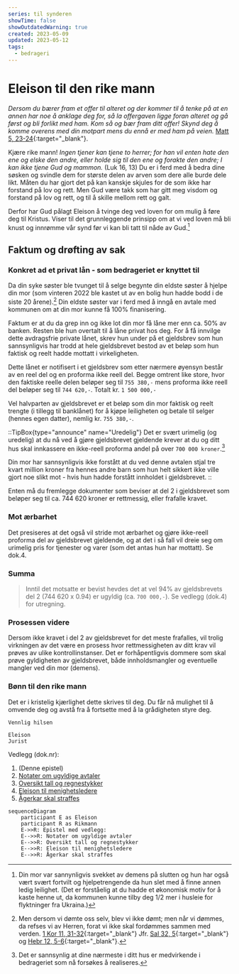 ```yaml
---
series: til synderen
showTime: false
showOutdatedWarning: true
created: 2023-05-09
updated: 2023-05-12
tags:
  - bedrageri
---
```


# Eleison til den rike mann
_Dersom du bærer fram et offer til alteret og der kommer til å tenke på at en annen har noe å anklage deg for, så la offergaven ligge foran alteret og gå først og bli forlikt med ham. Kom så og bær fram ditt offer! Skynd deg å komme overens med din motpart mens du ennå er med ham på veien._ [Matt 5, 23-24](https://no.bibelsite.com/matthew/5-23.htm){:target="_blank"}.

Kjære rike mann! _Ingen tjener kan tjene to herrer; for han vil enten hate den ene og elske den andre, eller holde sig til den ene og forakte den andre; I kan ikke tjene Gud og mammon._ (Luk 16, 13) Du er i ferd med å bedra dine søsken og svindle dem for største delen av arven som dere alle burde dele likt. Måten du har gjort det på kan kanskje skjules for de som ikke har forstand på lov og rett. Men Gud være takk som har gitt meg visdom og forstand på lov og rett, og til å skille mellom rett og galt.

Derfor har Gud pålagt Eleison å tvinge deg ved loven for om mulig å føre deg til Kristus. Viser til det grunnleggende prinsipp om at vi ved loven må bli knust og innrømme vår synd før vi kan bli tatt til nåde av Gud.[^1]

## Faktum og drøfting av sak
### Konkret ad et privat lån - som bedrageriet er knyttet til
Da din syke søster ble tvunget til å selge begynte din eldste søster å hjelpe din mor (som vinteren 2022 ble kastet ut av en bolig hun hadde bodd i de siste 20 årene).[^2] Din eldste søster var i ferd med å inngå en avtale med kommunen om at din mor kunne få 100% finanisering.

Faktum er at du da grep inn og ikke lot din mor få låne mer enn ca. 50% av banken. Resten ble hun overtalt til å låne privat hos deg. For å få innvilge dette avdragsfrie private lånet, skrev hun under på et gjeldsbrev som hun sannsynligvis har trodd at hele gjeldsbrevet bestod av et beløp som hun faktisk og reelt hadde mottatt i virkeligheten. 

Dette lånet er notifisert i et gjeldsbrev som etter nærmere øyensyn består av en reel del og en proforma ikke reell del. Begge omtrent like store, hvor den faktiske reelle delen beløper seg til `755 380,-` mens proforma ikke reell del beløper seg til `744 620,-`. Totalt kr. `1 500 000,-`

Vel halvparten av gjeldsbrevet er et beløp som din mor faktisk og reelt trengte (i tillegg til banklånet) for å kjøpe leiligheten og betale til selger (hennes egen datter), nemlig kr. `755 380,-`.

::TipBox{type="announce" name="Uredelig"}
Det er svært urimelig (og uredelig) at du nå ved å gjøre gjeldsbrevet gjeldende krever at du og ditt hus skal innkassere en ikke-reell proforma andel på over `700 000 kroner`.[^3] 

Din mor har sannsynligvis ikke forstått at du ved denne avtalen stjal tre kvart million kroner fra hennes andre barn som hun helt sikkert ikke ville gjort noe slikt mot - hvis hun hadde forstått innholdet i gjeldsbrevet.
::

Enten må du fremlegge dokumenter som beviser at del 2 i gjeldsbrevet som beløper seg til ca. 744 620 kroner er rettmessig, eller frafalle kravet.

### Mot ærbarhet
Det presiseres at det også vil stride mot ærbarhet og gjøre ikke-reell proforma del av gjeldsbrevet gjeldende, og at det i så fall vil dreie seg om urimelig pris for tjenester og varer (som det antas hun har mottatt). Se dok.4.

### Summa
> Inntil det motsatte er bevist hevdes det at vel 94% av gjeldsbrevets del 2 (744 620 x 0.94) er ugyldig (ca. `700 000,-`). Se vedlegg (dok.4) for utregning.

### Prosessen videre
Dersom ikke kravet i del 2 av gjeldsbrevet for det meste frafalles, vil trolig virkningen av det være en prosess hvor rettmessigheten av ditt krav vil prøves av ulike kontrollinstanser. Det er forhåpentligvis dommere som skal prøve gyldigheten av gjeldsbrevet, både innholdsmangler og eventuelle mangler ved din mor (demens).

### Bønn til den rike mann
Det er i kristelig kjærlighet dette skrives til deg. Du får nå mulighet til å omvende deg og avstå fra å fortsette med å la grådigheten styre deg. 

```
Vennlig hilsen

Eleison
Jurist
```

Vedlegg (dok.nr):  

1. (Denne epistel)
2. [Notater om ugyldige avtaler](/article/griskhet/vedlegg-om-ugyldige-avtaler)
3. [Oversikt tall og regnestykker](/article/griskhet/vedlegg-tall-og-regnestykker)
4. [Eleison til menighetsledere](/article/griskhet/eleison-til-menighetsledere)
5. [Ågerkar skal straffes](/article/griskhet/eleison-til-menigheten)

```mermaid
sequenceDiagram
    participant E as Eleison
    participant R as Rikmann
    E->>R: Epistel med vedlegg:
    E-->>R: Notater om ugyldige avtaler
    E-->>R: Oversikt tall og regnestykker
    E-->>R: Eleison til menighetsledere
    E-->>R: Ågerkar skal straffes
```

[^1]: Din mor var sannynligvis svekket av demens på slutten og hun har også vært svært fortvilt og hjelpetrengende da hun slet med å finne annen ledig leilighet. (Det er forståelig at du hadde et økonomisk motiv for å kaste henne ut, da kommunen kunne tilby deg 1/2 mer i husleie for flyktninger fra Ukraina.) 
[^2]: Men dersom vi dømte oss selv, blev vi ikke dømt; men når vi dømmes, da refses vi av Herren, forat vi ikke skal fordømmes sammen med verden. [1 Kor 11, 31-32](https://no.bibelsite.com/1_corinthians/11-31.htm){:target="_blank"} Jfr. [Sal 32, 5](https://no.bibelsite.com/psalms/32-5.htm){:target="_blank"} og [Hebr 12, 5-6](https://no.bibelsite.com/hebrews/12-5.htm){:target="_blank"}.
[^3]: Det er sannsynlig at dine nærmeste i ditt hus er medvirkende i bedrageriet som nå forsøkes å realiseres.
[^4]: I dok. 4, oversikt over tall og utregninger, er det antatt at ca. kr. 22 000,- av proforma ikke-reell andel av gjeldsbrevet er betaling for parkett til gulv og maling til vegger.